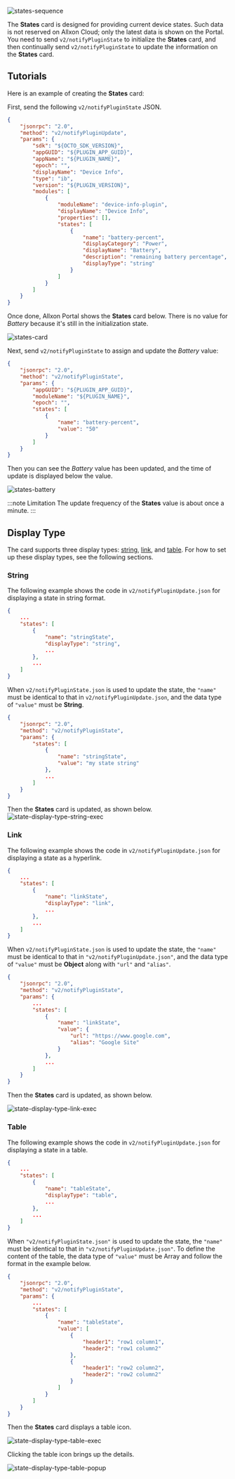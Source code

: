 ![states-sequence](../_img/states-sequence.svg)

The **States** card is designed for providing current device states. Such data is not reserved on Allxon Cloud; only the latest data is shown on the Portal. You need to send `v2/notifyPluginState` to initialize the **States** card, and then continually send `v2/notifyPluginState` to update the information on the **States** card. 

## Tutorials 
Here is an example of creating the **States** card:

First, send the following `v2/notifyPluginState` JSON.

```json {17-25} 
{
    "jsonrpc": "2.0",
    "method": "v2/notifyPluginUpdate",
    "params": {
        "sdk": "${OCTO_SDK_VERSION}",
        "appGUID": "${PLUGIN_APP_GUID}",
        "appName": "${PLUGIN_NAME}",
        "epoch": "",
        "displayName": "Device Info",
        "type": "ib",
        "version": "${PLUGIN_VERSION}",
        "modules": [
            {
                "moduleName": "device-info-plugin",
                "displayName": "Device Info",
                "properties": [],
                "states": [
                    {
                        "name": "battery-percent",
                        "displayCategory": "Power",
                        "displayName": "Battery",
                        "description": "remaining battery percentage",
                        "displayType": "string"
                    }
                ]
            }
        ]
    }
}
```

Once done, Allxon Portal shows the **States** card below. There is no value for *Battery* because it's still in the initialization state.

![states-card](../_img/states-card.svg)


Next, send `v2/notifyPluginState` to assign and update the *Battery* value:


```json {11}
{
    "jsonrpc": "2.0",
    "method": "v2/notifyPluginState",
    "params": {
        "appGUID": "${PLUGIN_APP_GUID}",
        "moduleName": "${PLUGIN_NAME}",
        "epoch": "",
        "states": [
            {
                "name": "battery-percent",
                "value": "50"
            }
        ]
    }
}
```

Then you can see the *Battery* value has been updated, and the time of update is displayed below the value.

![states-battery](../_img/states-battery-50.svg)

:::note Limitation
The update frequency of the **States** value is about once a minute.
:::

## Display Type
The card supports three display types: [string](#string), [link](#link), and [table](#table). For how to set up these display types, see the following sections.

### String
The following example shows the code in `v2/notifyPluginUpdate.json` for displaying a state in string format.
```json title="v2/notifyPluginUpdate.json" 
{
    ...
    "states": [ 
        {
            "name": "stringState",
            "displayType": "string",
            ...
        },
        ...
    ]
}
```
When `v2/notifyPluginState.json` is used to update the state, the `"name"` must be identical to that in `v2/notifyPluginUpdate.json`, and the data type of `"value"` must be **String**.

```json title="v2/notifyPluginState.json" 
{
    "jsonrpc": "2.0",
    "method": "v2/notifyPluginState",
    "params": {
        "states": [ 
            {
                "name": "stringState",
                "value": "my state string"
            },
            ...
        ]
    }
}
```

Then the **States** card is updated, as shown below.
![state-display-type-string-exec](../_img/state-display-type-string-exec.png)

### Link
The following example shows the code in `v2/notifyPluginUpdate.json` for displaying a state as a hyperlink.

```json title="v2/notifyPluginUpdate.json" 
{
    ...
    "states": [ 
        {
            "name": "linkState",
            "displayType": "link",
            ...
        },
        ...
    ]
}
```

When `v2/notifyPluginState.json` is used to update the state, the `"name"` must be identical to that in `"v2/notifyPluginUpdate.json"`, and the data type of `"value"` must be **Object** along with `"url"` and `"alias"`.

```json title="v2/notifyPluginState.json" 
{
    "jsonrpc": "2.0",
    "method": "v2/notifyPluginState",
    "params": {
        ...
        "states": [ 
            {
                "name": "linkState",
                "value": {
                    "url": "https://www.google.com",
                    "alias": "Google Site"
                }
            },
            ...
        ]
    }
}
```

Then the **States** card is updated, as shown below.

![state-display-type-link-exec](../_img/state-display-type-link-exec.png)

### Table
The following example shows the code in `v2/notifyPluginUpdate.json` for displaying a state in a table.

```json title="v2/notifyPluginUpdate.json" 
{
    ...
    "states": [ 
        {
            "name": "tableState",
            "displayType": "table",
            ...
        },
        ...
    ]
}
```
 
When `"v2/notifyPluginState.json"` is used to update the state, the `"name"` must be identical to that in `"v2/notifyPluginUpdate.json"`. To define the content of the table, the data type of `"value"` must be Array and follow the format in the example below.

```json title="v2/notifyPluginState.json" 
{
    "jsonrpc": "2.0",
    "method": "v2/notifyPluginState",
    "params": {
        ...
        "states": [ 
            {
                "name": "tableState",
                "value": [
                    {
                        "header1": "row1 column1",
                        "header2": "row1 column2"
                    },
                    {
                        "header1": "row2 column2",
                        "header2": "row2 column2"
                    }
                ]
            }
        ]
    }
}
```
 
Then the **States** card displays a table icon.

 ![state-display-type-table-exec](../_img/state-display-type-table-exec.png)

Clicking the table icon brings up the details.

![state-display-type-table-popup](../_img/state-display-type-table-popup.png)